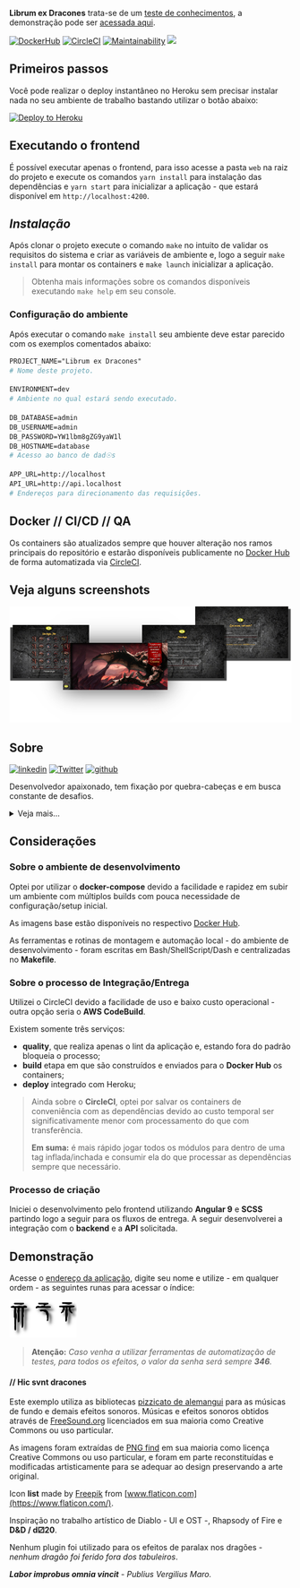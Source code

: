 **Librum ex Dracones** trata-se de um [teste de conhecimentos](https://github.com/WoopSicredi/jobs/issues/6), a demonstração pode ser [acessada aqui](#Demonstração).



[url-dockerhub]: https://hub.docker.com/repository/docker/lambdadeveloper/sicredi
[url-circleci ]: https://app.circleci.com/pipelines/github/jmurowaniecki/sicredi-librum-ex-dracones
[url-climate  ]: https://codeclimate.com/github/jmurowaniecki/sicredi-librum-ex-dracones/maintainability



[](BADGES)
[![DockerHub][ico-dockerhub]][url-dockerhub]
[![CircleCI][ico-circleci]][url-circleci]
[![Maintainability][ico-climate]][url-climate]
[![](https://img.shields.io/uptimerobot/ratio/m784961035-c260c2a20f54a8d77f8ccc72?logo=heroku&style=flat-square)](#)

<!-- ![Mozilla HTTP Observatory Grade](https://img.shields.io/mozilla-observatory/grade/sicredi-app.herokuapp.com?logo=mozilla-firefox&publish&style=flat-square)

// Waiting for better grades (:
-->



## Primeiros passos

Você pode realizar o deploy instantâneo no Heroku sem precisar instalar nada no seu ambiente de trabalho bastando utilizar o botão abaixo:

[![Deploy to Heroku](https://www.herokucdn.com/deploy/button.svg)](https://heroku.com/deploy)



## Executando o frontend

É possível executar apenas o frontend, para isso acesse a pasta `web` na raiz do projeto e execute os comandos `yarn install` para instalação das dependências e `yarn start` para inicializar a aplicação - que estará disponível em `http://localhost:4200`.



## _Instalação_

Após clonar o projeto execute o comando `make` no intuito de validar os requisitos do sistema e criar as variáveis de ambiente e, logo a seguir `make install` para montar os containers e `make launch` inicializar a aplicação.

> Obtenha mais informações sobre os comandos disponíveis executando `make help` em seu console.



### Configuração do ambiente

Após executar o comando `make install` seu ambiente deve estar parecido com os exemplos comentados abaixo:

```apache
PROJECT_NAME="Librum ex Dracones"
# Nome deste projeto.

ENVIRONMENT=dev
# Ambiente no qual estará sendo executado.

DB_DATABASE=admin
DB_USERNAME=admin
DB_PASSWORD=YW1lbm8gZG9yaW1l
DB_HOSTNAME=database
# Acesso ao banco de dad☉s

APP_URL=http://localhost
API_URL=http://api.localhost
# Endereços para direcionamento das requisições.
```



## Docker // CI/CD // QA

Os containers são atualizados sempre que houver alteração nos ramos principais do repositório e estarão disponíveis publicamente no [Docker Hub][url-dockerhub] de forma automatizada via [CircleCI][url-circleci].



## Veja alguns screenshots

[![Página interna](.../assets/screenshots.png)](.../assets/)


## Sobre
<!-- Makefile:about -->
[![linkedin ][ico-linkedin ]](https://www.linkedin.com/in/php-developer)
[![Twitter  ][ico-twitter  ]](https://twitter.com/0xD3C0D3)
[![github   ][ico-github   ]](https://github.com/jmurowaniecki)
<!-- Makefile:/about -->

Desenvolvedor apaixonado, tem fixação por quebra-cabeças e em busca constante de desafios.

<details>
  <summary>Veja mais...</summary>

  Fascinado por astronomia, física quântica, energia (e matéria) escura, inflação e destino entrópico do multiverso, alquimista e claro: coach de biohacking quântico, neuroprogramação, pseudocientista, astrólogo mentor de **η+1** desavisados.

  O author também é RPGista, guitarrista, artista marcial e atirador. Carrega a culpa de quebrar constantemente a 4ª parede com extensos monólogos.

  [![instagram][ico-instagram]](https://instagram.com/john.bmp)
</details>



## Considerações

### Sobre o ambiente de desenvolvimento

Optei por utilizar o **docker-compose** devido a facilidade e rapidez em subir um ambiente com múltiplos builds com pouca necessidade de configuração/setup inicial.

As imagens base estão disponíveis no respectivo [Docker Hub][url-dockerhub].

As ferramentas e rotinas de montagem e automação local - do ambiente de desenvolvimento - foram escritas em Bash/ShellScript/Dash e centralizadas no **Makefile**.



### Sobre o processo de Integração/Entrega

Utilizei o CircleCI devido a facilidade de uso e baixo custo operacional - outra opção seria o **AWS CodeBuild**.

Existem somente três serviços:
- **quality**, que realiza apenas o lint da aplicação e, estando fora do padrão bloqueia o processo;
- **build** etapa em que são construídos e enviados para o **Docker Hub** os containers;
- **deploy** integrado com Heroku;

> Ainda sobre o **CircleCI**, optei por salvar os containers de conveniência com as dependências devido ao custo temporal ser significativamente menor com processamento do que com transferência.
>
> **Em suma:** é mais rápido jogar todos os módulos para dentro de uma tag inflada/inchada e consumir ela do que processar as dependências sempre que necessário.



### Processo de criação

Iniciei o desenvolvimento pelo frontend utilizando **Angular 9** e **SCSS** partindo logo a seguir para os fluxos de entrega. A seguir desenvolverei a integração com o **backend** e a **API** solicitada.



## Demonstração

Acesse o [endereço da aplicação](https://sicredi-app.herokuapp.com/), digite seu nome e utilize - em qualquer ordem - as seguintes runas para acessar o índice:

![346](.../assets/runes.png)

> **Atenção:** _Caso venha a utilizar ferramentas de automatização de testes, para todos os efeitos, o valor da senha será sempre **346**._



#### // Hic svnt dracones

Este exemplo utiliza as bibliotecas [pizzicato de alemangui](https://github.com/alemangui/pizzicato) para as músicas de fundo e demais efeitos sonoros. Músicas e efeitos sonoros obtidos através de [FreeSound.org](https://freesound.org/) licenciados em sua maioria como Creative Commons ou uso particular.

As imagens foram extraídas de [PNG find](https://www.pngfind.com/) em sua maioria como licença Creative Commons ou uso particular, e foram em parte reconstituídas e modificadas artisticamente para se adequar ao design preservando a arte original.

Icon **list** made by [Freepik](https://www.flaticon.com/authors/freepik) from [www.flaticon.com](https://www.flaticon.com/).

Inspiração no trabalho artístico de Diablo - UI e OST -, Rhapsody of Fire e **D&D / d⚂20**.

Nenhum plugin foi utilizado para os efeitos de paralax nos dragões - _nenhum dragão foi ferido fora dos tabuleiros_.

_**Labor improbus omnia vincit** - Publius Vergilius Maro._



[](ASSETS)

[ico-twitter  ]: https://img.shields.io/badge/Twitter-0xD3C0D3-6f42c1?style=flat-square&logo=twitter&logoColor=fff
[ico-instagram]: https://img.shields.io/badge/Instagram-john.bmp-d73a49?style=flat-square&logo=instagram&logoColor=fff
[ico-linkedin ]: https://img.shields.io/badge/linkedin-php--developer-1488C6?style=flat-square&logo=linkedin&logoColor=fff
[ico-github   ]: https://img.shields.io/badge/github-jmurowaniecki-0366d6?style=flat-square&logo=github&logoColor=fff
[ico-dockerhub]: https://img.shields.io/badge/λ::dev-sicredi-099cec?style=flat-square&logo=docker&logoColor=fff
[ico-circleci ]: https://img.shields.io/circleci/build/github/jmurowaniecki/sicredi-librum-ex-dracones?label=CircleCI&logo=circleci&style=flat-square&token=b9fd25eb908755fd60791b8b3bee30e4641ac9e7
[ico-climate  ]: https://api.codeclimate.com/v1/badges/f1c59a28eaeacc36c2b1/maintainability

